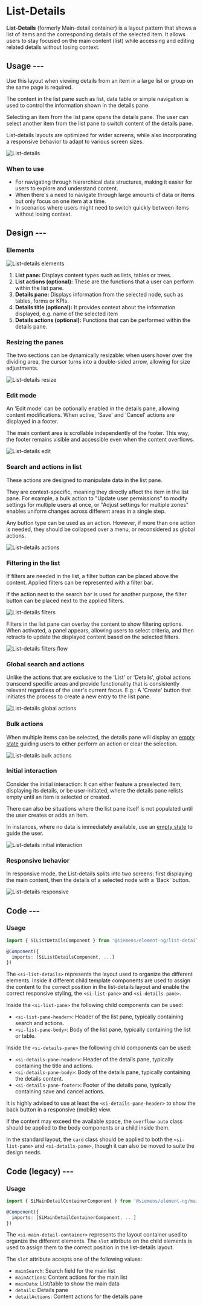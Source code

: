 # List-Details

**List-Details** (formerly Main-detail container) is a layout pattern that shows a list of items and the corresponding
details of the selected item.
It allows users to stay focused on the main content (list) while accessing and editing
related details without losing context.

## Usage ---

Use this layout when viewing details from an item in a large list or group on the same page is required.

The content in the list pane such as list, data table or simple navigation is used to
control the information shown in the details pane.

Selecting an item from the list pane opens the details pane.
The user can select another item from the list pane to switch content of the details pane.

List-details layouts are optimized for wider screens, while also incorporating a
responsive behavior to adapt to various screen sizes.

![List-details](images/list-details.png)

### When to use

- For navigating through hierarchical data structures, making it easier for users to explore and understand content.
- When there's a need to navigate through large amounts of data or items but only focus on one item at a time.
- In scenarios where users might need to switch quickly between items without losing context.

## Design ---

### Elements

![List-details elements](images/list-details-elements.png)

1. **List pane:** Displays content types such as lists, tables or trees.
1. **List actions (optional):** These are the functions that a user can perform within the list pane.
1. **Details pane:** Displays information from the selected node, such as tables, forms or KPIs.
1. **Details title (optional):** It provides context about the information displayed, e.g. name of the selected item
1. **Details actions (optional):** Functions that can be performed within the details pane.

### Resizing the panes

The two sections can be dynamically resizable: when users hover over the dividing area,
the cursor turns into a double-sided arrow, allowing for size adjustments.

![List-details resize](images/list-details-resize.png)

### Edit mode

An 'Edit mode' can be optionally enabled in the details pane, allowing content modifications.
When active, 'Save' and 'Cancel' actions are displayed in a footer.

The main content area is scrollable independently of the footer.
This way, the footer remains visible and accessible even when the content overflows.

![List-details edit](images/list-details-edit.png)

### Search and actions in list

These actions are designed to manipulate data in the list pane.

They are context-specific, meaning they directly affect the item in the list pane.
For example, a bulk action to "Update user permissions" to modify settings
for multiple users at once, or "Adjust settings for multiple zones"
enables uniform changes across different areas in a single step.

Any button type can be used as an action.
However, if more than one action is needed, they should be collapsed over a menu, or reconsidered as global actions.

![List-details actions](images/list-actions.png)

### Filtering in the list

If filters are needed in the list, a filter button can be placed above the content.
Applied filters can be represented with a filter bar.

If the action next to the search bar is used for another purpose, the filter button can be placed next to the applied filters.

![List-details filters](images/list-filters.png)

Filters in the list pane can overlay the content to show filtering options.
When activated, a panel appears, allowing users to select criteria, and then retracts
to update the displayed content based on the selected filters.

![List-details filters flow](images/list-details-filters-flow.png)

### Global search and actions

Unlike the actions that are exclusive to the 'List' or 'Details',
global actions transcend specific areas and provide functionality that
is consistently relevant regardless of the user's current focus.
E.g.: A 'Create' button that initiates the process to create a new entry to the list pane.

![List-details global actions](images/list-details-global-actions.png)

### Bulk actions

When multiple items can be selected, the details pane will display an [empty state](../status-notifications/empty-state.md)
guiding users to either perform an action or clear the selection.

![List-details bulk actions](images/list-details-bulk-action.png)

### Initial interaction

Consider the initial interaction: It can either feature a preselected item, displaying its details,
or be user-initiated, where the details pane relists empty until an item is selected or created.

There can also be situations where the list pane itself is not populated until the user creates or adds an item.

In instances, where no data is immediately available, use an [empty state](../status-notifications/empty-state.md)
to guide the user.

![List-details initial interaction](images/list-details-initial-interaction.png)

### Responsive behavior

In responsive mode, the List-details splits into two screens: first displaying the main content,
then the details of a selected node with a 'Back' button.

![List-details responsive](images/list-details-responsive.png)

## Code ---

### Usage

```ts
import { SiListDetailsComponent } from '@siemens/element-ng/list-details';

@Component({
  imports: [SiListDetailsComponent, ...]
})
```

The `<si-list-details>` represents the layout used to organize the different elements.
Inside it different child template components are used to assign the content to the correct position
in the list-details layout and enable the correct responsive styling, the `<si-list-pane>` and `<si-details-pane>`.

Inside the `<si-list-pane>` the following child components can be used:
- `<si-list-pane-header>`: Header of the list pane, typically containing search and actions.
- `<si-list-pane-body>`: Body of the list pane, typically containing the list or table.

Inside the `<si-details-pane>` the following child components can be used:
- `<si-details-pane-header>`: Header of the details pane, typically containing the title and actions.
- `<si-details-pane-body>`: Body of the details pane, typically containing the details content.
- `<si-details-pane-footer>`: Footer of the details pane, typically containing save and cancel actions.

It is highly advised to use at least the `<si-details-pane-header>` to show the back button in a responsive (mobile) view.

If the content may exceed the available space, the `overflow-auto` class should be applied
to the body components or a child inside them.

In the standard layout, the `card` class should be applied to both the `<si-list-pane>` and `<si-details-pane>`,
though it can also be moved to suite the design needs.

<si-docs-component example="si-list-details/si-list-details" height="500"></si-docs-component>

<si-docs-api component="SiListDetailsComponent"></si-docs-api>

<si-docs-api component="SiListPaneComponent"></si-docs-api>

<si-docs-api component="SiListPaneHeaderComponent"></si-docs-api>

<si-docs-api component="SiListPaneBodyComponent"></si-docs-api>

<si-docs-api component="SiDetailsPaneComponent"></si-docs-api>

<si-docs-api component="SiDetailsPaneHeaderComponent"></si-docs-api>

<si-docs-api component="SiDetailsPaneBodyComponent"></si-docs-api>

<si-docs-api component="SiDetailsPaneFooterComponent"></si-docs-api>

<si-docs-types></si-docs-types>

## Code (legacy) ---

### Usage

```ts
import { SiMainDetailContainerComponent } from '@siemens/element-ng/main-detail-container';

@Component({
  imports: [SiMainDetailContainerComponent, ...]
})
```

The `<si-main-detail-container>` represents the layout container used to organize the different elements.
The `slot` attribute on the child elements is used to assign them to the correct position in the list-details layout.

The `slot` attribute accepts one of the following values:

- `mainSearch`: Search field for the main list
- `mainActions`: Content actions for the main list
- `mainData`: List/table to show the main data
- `details`: Details pane
- `detailActions`: Content actions for the details pane

<si-docs-component example="si-main-detail-container/si-main-detail-container" height="500"></si-docs-component>

<si-docs-api component="SiMainDetailContainerComponent"></si-docs-api>
